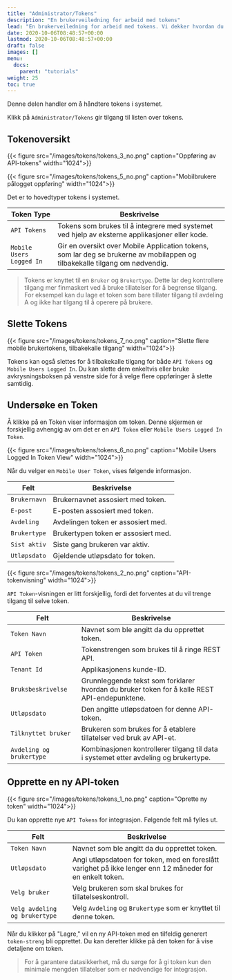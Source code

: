 ```yaml
---
title: "Administrator/Tokens"
description: "En brukerveiledning for arbeid med tokens"
lead: "En brukerveiledning for arbeid med tokens. Vi dekker hvordan du oppretter og endrer tokens."
date: 2020-10-06T08:48:57+00:00
lastmod: 2020-10-06T08:48:57+00:00
draft: false
images: []
menu:
  docs:
    parent: "tutorials"
weight: 25
toc: true
---
```

Denne delen handler om å håndtere tokens i systemet.

Klikk på `Administrator/Tokens` gir tilgang til listen over tokens.

## Tokenoversikt

{{< figure src="/images/tokens/tokens_3_no.png" caption="Oppføring av API-tokens" width="1024">}}

{{< figure src="/images/tokens/tokens_5_no.png" caption="Mobilbrukere pålogget oppføring" width="1024">}}

Det er to hovedtyper tokens i systemet.

| Token Type | Beskrivelse | 
| --- | --- |
| `API Tokens` | Tokens som brukes til å integrere med systemet ved hjelp av eksterne applikasjoner eller kode. |
| `Mobile Users Logged In` | Gir en oversikt over Mobile Application tokens, som lar deg se brukerne av mobilappen og tilbakekalle tilgang om nødvendig. |

> Tokens er knyttet til en `Bruker` og `Brukertype`. Dette lar deg kontrollere tilgang mer finmaskert ved å bruke tillatelser for å begrense tilgang. For eksempel kan du lage et token som bare tillater tilgang til avdeling A og ikke har tilgang til å operere på brukere.

## Slette Tokens

{{< figure src="/images/tokens/tokens_7_no.png" caption="Slette flere mobile brukertokens, tilbakekalle tilgang" width="1024">}}

Tokens kan også slettes for å tilbakekalle tilgang for både `API Tokens` og `Mobile Users Logged In`. Du kan slette dem enkeltvis eller bruke avkrysningsboksen på venstre side for å velge flere oppføringer å slette samtidig.

## Undersøke en Token

Å klikke på en Token viser informasjon om token. Denne skjermen er forskjellig avhengig av om det er en `API Token` eller `Mobile Users Logged In Token`.

{{< figure src="/images/tokens/tokens_6_no.png" caption="Mobile Users Logged In Token View" width="1024">}}

Når du velger en `Mobile User Token`, vises følgende informasjon.

| Felt | Beskrivelse |
| --- | --- |
| `Brukernavn` | Brukernavnet assosiert med token. |
| `E-post` | E-posten assosiert med token. |
| `Avdeling` | Avdelingen token er assosiert med. |
| `Brukertype` | Brukertypen token er assosiert med. |
| `Sist aktiv` | Siste gang brukeren var aktiv. |
| `Utløpsdato` | Gjeldende utløpsdato for token. |

{{< figure src="/images/tokens/tokens_2_no.png" caption="API-tokenvisning" width="1024">}}

`API Token`-visningen er litt forskjellig, fordi det forventes at du vil trenge tilgang til selve token.

| Felt | Beskrivelse |
| --- | --- |
| `Token Navn` | Navnet som ble angitt da du opprettet token. |
| `API Token` | Tokenstrengen som brukes til å ringe REST API. |
| `Tenant Id` | Applikasjonens kunde-ID. |
| `Bruksbeskrivelse` | Grunnleggende tekst som forklarer hvordan du bruker token for å kalle REST API-endepunktene. |
| `Utløpsdato` | Den angitte utløpsdatoen for denne API-token. |
| `Tilknyttet bruker` | Brukeren som brukes for å etablere tillatelser ved bruk av API-et. |
| `Avdeling og brukertype` | Kombinasjonen kontrollerer tilgang til data i systemet etter avdeling og brukertype. |

## Opprette en ny API-token

{{< figure src="/images/tokens/tokens_1_no.png" caption="Oprette ny token" width="1024">}}

Du kan opprette nye `API Tokens` for integrasjon. Følgende felt må fylles ut.

| Felt | Beskrivelse |
| --- | --- |
| `Token Navn` | Navnet som ble angitt da du opprettet token. |
| `Utløpsdato` | Angi utløpsdatoen for token, med en foreslått varighet på ikke lenger enn 12 måneder for en enkelt token. |
| `Velg bruker` | Velg brukeren som skal brukes for tillatelseskontroll. |
| `Velg avdeling og brukertype` | Velg `Avdeling` og `Brukertype` som er knyttet til denne token. |

Når du klikker på "Lagre," vil en ny API-token med en tilfeldig generert `token-streng` bli opprettet. Du kan deretter klikke på den token for å vise detaljene om token.

> For å garantere datasikkerhet, må du sørge for å gi token kun den minimale mengden tillatelser som er nødvendige for integrasjon.

